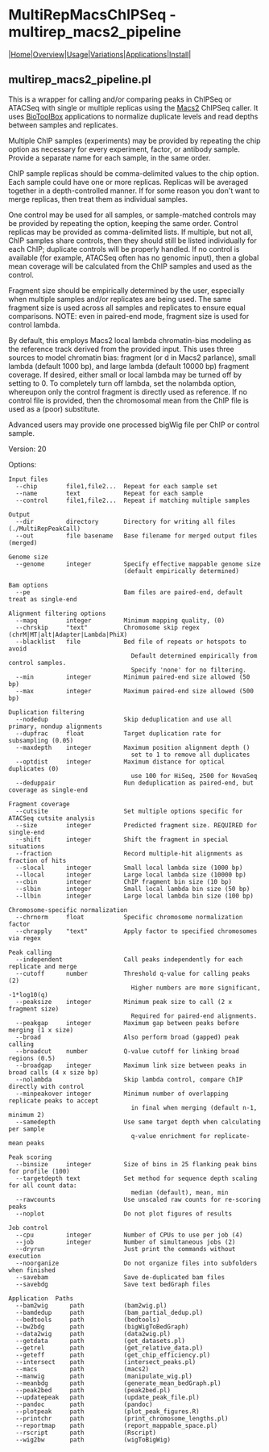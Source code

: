 # MultiRepMacsChIPSeq - multirep\_macs2\_pipeline

|[Home](Readme.md)|[Overview](Overview.md)|[Usage](Usage.md)|[Variations](Variations.md)|[Applications](applications.md)|[Install](Install.md)|

## multirep\_macs2\_pipeline.pl

This is a wrapper for calling and/or comparing peaks in ChIPSeq or ATACSeq with
single or multiple replicas using the [Macs2](https://pypi.org/project/MACS2/)
ChIPSeq caller. It uses [BioToolBox](http://tjparnell.github.io/biotoolbox)
applications to normalize duplicate levels and read depths between samples and
replicates.

Multiple ChIP samples (experiments) may be provided by repeating the chip option as 
necessary for every experiment, factor, or antibody sample. Provide a separate name 
for each sample, in the same order.

ChIP sample replicas should be comma-delimited values to the chip option. Each 
sample could have one or more replicas. Replicas will be averaged together in a 
depth-controlled manner. If for some reason you don't want to merge replicas, then 
treat them as individual samples.

One control may be used for all samples, or sample-matched controls may be 
provided by repeating the option, keeping the same order. Control replicas may 
be provided as comma-delimited lists. If multiple, but not all, ChIP samples share 
controls, then they should still be listed individually for each ChIP; duplicate 
controls will be properly handled. If no control is available (for example, ATACSeq 
often has no genomic input), then a global mean coverage will be calculated from 
the ChIP samples and used as the control. 

Fragment size should be empirically determined by the user, especially when multiple
samples and/or replicates are being used. The same fragment size is used across all
samples and replicates to ensure equal comparisons. NOTE: even in paired-end mode, 
fragment size is used for control lambda. 

By default, this employs Macs2 local lambda chromatin-bias modeling as the reference 
track derived from the provided input. This uses three sources to model chromatin bias: 
fragment (or d in Macs2 parlance), small lambda (default 1000 bp), and 
large lambda (default 10000 bp) fragment coverage. If desired, either small or 
local lambda may be turned off by setting to 0. To completely turn off lambda, set the 
nolambda option, whereupon only the control fragment is directly used as reference. 
If no control file is provided, then the chromosomal mean from the ChIP file is used 
as a (poor) substitute. 

Advanced users may provide one processed bigWig file per ChIP or control sample. 

Version: 20

Options:

	Input files
	  --chip        file1,file2...  Repeat for each sample set
	  --name        text            Repeat for each sample
	  --control     file1,file2...  Repeat if matching multiple samples
	
	Output
	  --dir         directory       Directory for writing all files (./MultiRepPeakCall)
	  --out         file basename   Base filename for merged output files (merged)
	
	Genome size
	  --genome      integer         Specify effective mappable genome size 
	                                (default empirically determined)
	
	Bam options
	  --pe                          Bam files are paired-end, default treat as single-end
	
	Alignment filtering options
	  --mapq        integer         Minimum mapping quality, (0)
	  --chrskip     "text"          Chromosome skip regex (chrM|MT|alt|Adapter|Lambda|PhiX)
	  --blacklist   file            Bed file of repeats or hotspots to avoid
	                                  Default determined empirically from control samples.
	                                  Specify 'none' for no filtering.
	  --min         integer         Minimum paired-end size allowed (50 bp)
	  --max         integer         Maximum paired-end size allowed (500 bp)
	
	Duplication filtering
	  --nodedup                     Skip deduplication and use all primary, nondup alignments
	  --dupfrac     float           Target duplication rate for subsampling (0.05)
	  --maxdepth    integer         Maximum position alignment depth ()
	                                  set to 1 to remove all duplicates
	  --optdist     integer         Maximum distance for optical duplicates (0)
	                                  use 100 for HiSeq, 2500 for NovaSeq
	  --deduppair                   Run deduplication as paired-end, but coverage as single-end
	
	Fragment coverage
	  --cutsite                     Set multiple options specific for ATACSeq cutsite analysis
	  --size        integer         Predicted fragment size. REQUIRED for single-end
	  --shift       integer         Shift the fragment in special situations
	  --fraction                    Record multiple-hit alignments as fraction of hits
	  --slocal      integer         Small local lambda size (1000 bp)
	  --llocal      integer         Large local lambda size (10000 bp)
	  --cbin        integer         ChIP fragment bin size (10 bp)
	  --slbin       integer         Small local lambda bin size (50 bp)
	  --llbin       integer         Large local lambda bin size (100 bp)
	
	Chromosome-specific normalization
	  --chrnorm     float           Specific chromosome normalization factor
	  --chrapply    "text"          Apply factor to specified chromosomes via regex
	
	Peak calling
	  --independent                 Call peaks independently for each replicate and merge
	  --cutoff      number          Threshold q-value for calling peaks (2) 
	                                  Higher numbers are more significant, -1*log10(q)
	  --peaksize    integer         Minimum peak size to call (2 x fragment size)
	                                  Required for paired-end alignments.
	  --peakgap     integer         Maximum gap between peaks before merging (1 x size)
	  --broad                       Also perform broad (gapped) peak calling
	  --broadcut    number          Q-value cutoff for linking broad regions (0.5)
	  --broadgap    integer         Maximum link size between peaks in broad calls (4 x size bp)
	  --nolambda                    Skip lambda control, compare ChIP directly with control
	  --minpeakover integer         Minimum number of overlapping replicate peaks to accept
	                                  in final when merging (default n-1, minimum 2)
	  --samedepth                   Use same target depth when calculating per sample
	                                  q-value enrichment for replicate-mean peaks
	
	Peak scoring
	  --binsize     integer         Size of bins in 25 flanking peak bins for profile (100)
	  --targetdepth text            Set method for sequence depth scaling for all count data:
	                                  median (default), mean, min
	  --rawcounts                   Use unscaled raw counts for re-scoring peaks
	  --noplot                      Do not plot figures of results
	
	Job control
	  --cpu         integer         Number of CPUs to use per job (4)
	  --job         integer         Number of simultaneous jobs (2)
	  --dryrun                      Just print the commands without execution
	  --noorganize                  Do not organize files into subfolders when finished
	  --savebam                     Save de-duplicated bam files
	  --savebdg                     Save text bedGraph files
	
	Application  Paths
	  --bam2wig      path           (bam2wig.pl)
	  --bamdedup     path           (bam_partial_dedup.pl)
	  --bedtools     path           (bedtools)
	  --bw2bdg       path           (bigWigToBedGraph)
	  --data2wig     path           (data2wig.pl)
	  --getdata      path           (get_datasets.pl)
	  --getrel       path           (get_relative_data.pl)
	  --geteff       path           (get_chip_efficiency.pl)
	  --intersect    path           (intersect_peaks.pl)
	  --macs         path           (macs2)
	  --manwig       path           (manipulate_wig.pl)
	  --meanbdg      path           (generate_mean_bedGraph.pl)
	  --peak2bed     path           (peak2bed.pl)
	  --updatepeak   path           (update_peak_file.pl)
	  --pandoc       path           (pandoc)
	  --plotpeak     path           (plot_peak_figures.R)
	  --printchr     path           (print_chromosome_lengths.pl)
	  --reportmap    path           (report_mappable_space.pl)
	  --rscript      path           (Rscript)
	  --wig2bw       path           (wigToBigWig)



